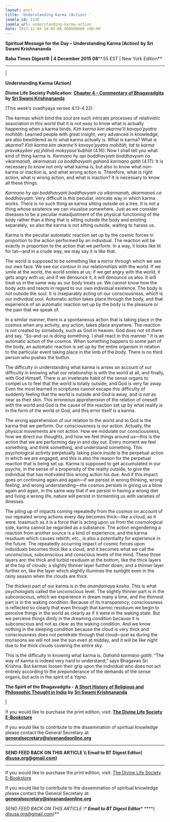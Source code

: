 ```yaml
---
layout: post
title: 'Understanding Karma (Action) '
joomla_id: 1136
joomla_url: understanding-karma-action
date: 2015-12-04 18:02:06.000000000 +00:00
---
```

  

















































**Spiritual Message for the Day –** **Understanding Karma (Action)**  **by Sri Swami Krishnananda**

 **Baba Times Digest© | 4 December 2015 08****.55 EST | New York Edition**

* * *

| 

**Understanding Karma (Action)**

**Divine Life Society Publication:** [**Chapter 4 - Commentary of Bhagavadgita**](http://www.swami-krishnananda.org/bgita/bgita_09.html) **by** [**Sri Swami Krishnananda**](http://www.dlshq.org/saints/krishnananda.htm)

(This week’s svadhyaya verses 4.13-4.22)

The karmas which bind the soul are such intricate processes of relativistic association in this world that it is not easy to know what is actually happening when a karma binds. _Kiṁ karma kim akarme’ti kavayo’pyatra mohitāḥ_: Learned people with great insight, very advanced in knowledge, are also bewildered as to what karma actually is. What is karma? What is _akarma_? _Kiṁ karma kim akarme’ti kavayo’pyatra mohitāḥ, tat te karma pravakṣyāmi yaj jñātvā mokṣyase’śubhāt_ (4.16): Now I shall tell you what kind of thing karma is. _Karmaṇo hy api boddhavyaṁ boddhavyaṁ ca vikarmaṇaḥ, akarmaṇaś ca boddhavyaṁ gahanā karmaṇo gatiḥ_ (4.17): It is necessary to know not only what karma is, but also to know what non-karma or inaction is, and what wrong action is. Therefore, what is right action, what is wrong action, and what is inaction? It is necessary to know all these things.

_Karmaṇo hy api boddhavyaṁ boddhavyaṁ ca vikarmaṇaḥ, akarmaṇaś ca boddhavyaṁ_: Very difficult is this peculiar, intricate way in which karma works. There is no such thing as karma sitting outside on a tree. It is not a thing whose existence we can visualise somewhere. Just as we consider diseases to be a peculiar maladjustment of the physical functioning of the body rather than a thing that is sitting outside the body and existing separately, so also the karma is not sitting outside, waiting to harass us.

Karma is the peculiar automatic reaction set up by the cosmic forces in proportion to the action performed by an individual. The reaction will be exactly in proportion to the action that we perform. In a way, it looks like tit for tat—and in a crude way, we may say it is like that.

The world is supposed to be something like a mirror through which we see our own face. We see our contour in our relationships with the world. If we smile at the world, the world smiles at us; if we get angry with the world, it gets angry with us; and if we denounce it, it will denounce us also. It will treat us in the same way as our body treats us. We cannot know how the body acts and reacts in regard to our own individual existence. The body is not outside the soul. It is inseparably acting on our consciousness, which is our individual soul. Automatic action takes place through the body, and that experience of an automatic reaction set up by the body is the pleasure or the pain that we speak of.

In a similar manner, there is a spontaneous action that is taking place in the cosmos when any activity, any action, takes place anywhere. The reaction is not created by somebody, such as God in heaven. God does not sit there and say, “So-and-so is doing something. I shall react in this manner.” It is an automatic action of the cosmos. When something happens to some part of the body, an automatic reaction is set up by the entire organism in relation to the particular event taking place in the limb of the body. There is no third person who pushes the button.

The difficulty in understanding what karma is arises on account of our difficulty in knowing what our relationship is with the world at all, and finally, with God Himself. There is an inveterate habit of the sense organs to compel us to feel that the world is totally outside, and God is very far away. Even the most learned in scriptures cannot escape this difficulty of suddenly feeling that the world is outside and God is away, and is not as near as their skin. This erroneous apprehension of the relation of oneself with the world and God is the cause of the reaction set up by what reality is in the form of the world or God, and this error itself is a karma.

The wrong apprehension of our relation to the world and to God is the karma that we perform. Our consciousness is our action. Actually, the physical movements are not action. How we modulate our consciousness, how we direct our thoughts, and how we feel things around us—this is the action that we are performing day in and day out. Every moment we feel something, and think something, and understand something. This psychological activity perpetually taking place inside is the perpetual action in which we are engaged, and this is also the reason for the perpetual reaction that is being set up. Karma is supposed to get accumulated in our psyche, in the sense of a propensity of the reality outside, to give the individual that has motivated this wrong action his due. And if this impact goes on continuing again and again—if we persist in wrong thinking, wrong feeling, and wrong understanding—the cosmos persists in giving us a blow again and again, in the same way that if we persist in having a wrong diet and living a wrong life, nature will persist in tormenting us with varieties of illnesses.

The piling up of impacts coming repeatedly from the cosmos on account of our repeated wrong actions every day becomes thick—like a cloud, as it were. Inasmuch as it is a force that is acting upon us from the cosmological side, karma cannot be regarded as a substance. The action engendering a reaction from another source is a kind of experience, and the karma residuum which causes rebirth, etc., is also a potentiality for experience in the future. The repeatedly occurring impact of cosmic forces upon individuals becomes thick like a cloud, and it becomes what we call the unconscious, subconscious and conscious levels of the mind. These three layers are: the thick and turbid residuum at the bottom, like the thick layers at the top of clouds; a slightly thinner layer further down; and a thinner layer further on, like the layer which slightly illumines the sunlight even in the rainy season when the clouds are thick.

The thickest part of our karma is in the _anandamaya kosha_. This is what psychologists called the unconscious level. The slightly thinner part is in the subconscious, which we experience in dream many a time, and the thinnest part is in the waking condition. Because of its transparency, consciousness is reflected so clearly that even through that karmic residuum we begin to perceive things in the world as clearly as if it were in the waking state. But we perceive things dimly in the dreaming condition because it is subconscious and not as clear as the waking condition. And we know nothing in the sleeping condition because the cloud is very thick and consciousness does not penetrate through that cloud—just as during the monsoons we will not see the sun even at midday, and it will be like night due to the thick clouds covering the entire sky.

This is the difficulty in knowing what karma is. _Gahanā karmaṇo gatiḥ_: “The way of karma is indeed very hard to understand,” says Bhagavan Sri Krishna. But karmas loosen their grip upon the individual who does not act entirely according to the preponderance of the demands of the sense organs, but acts in the spirit of a _Yajna_.



**The Spirit of the Bhagavadgita -** [**A Short History of Religious and Philosophic Thought in India**](http://www.swami-krishnananda.org/hist/hist_4.html) **by** [**Sri Swami Krishnananda**](http://www.dlshq.org/saints/krishnananda.htm)

 |



If you would like to purchase the print edition, visit: **[The Divine Life Society E-Bookstore](http://www.dlshq.org/download/download.htm)**

If you would like to contribute to the dissemination of spiritual knowledge please contact the General Secretary at: [](mailto:%20%3Cscript%20type=%27text/javascript%27%3E%20%3C%21--%20var%20prefix%20=%20%27ma%27%20+%20%27il%27%20+%20%27to%27;%20var%20path%20=%20%27hr%27%20+%20%27ef%27%20+%20%27=%27;%20var%20addy57016%20=%20%27generalsecretary%27%20+%20%27@%27;%20addy57016%20=%20addy57016%20+%20%27sivanandaonline%27%20+%20%27.%27%20+%20%27org%27;%20document.write%28%27%3Ca%20%27%20+%20path%20+%20%27%5C%27%27%20+%20prefix%20+%20%27:%27%20+%20addy57016%20+%20%27%5C%27%3E%27%29;%20document.write%28addy57016%29;%20document.write%28%27%3C%5C/a%3E%27%29;%20//--%3E%5Cn%20%3C/script%3E%3Cscript%20type=%27text/javascript%27%3E%20%3C%21--%20document.write%28%27%3Cspan%20style=%5C%27display:%20none;%5C%27%3E%27%29;%20//--%3E%20%3C/script%3EThis%20email%20address%20is%20being%20protected%20from%20spambots.%20You%20need%20JavaScript%20enabled%20to%20view%20it.%20%3Cscript%20type=%27text/javascript%27%3E%20%3C%21--%20document.write%28%27%3C/%27%29;%20document.write%28%27span%3E%27%29;%20//--%3E%20%3C/script%3E?subject=Contribution%20to%20Dissemination%20of%20Spiritual%20Knowledge) **generalsecretary@sivanandaonline.org**

****

**SEND FEED BACK ON THIS ARTICLE \\\ Email to BT Digest Editor[](mailto:%20%3Cscript%20type=%27text/javascript%27%3E%20%3C%21--%20var%20prefix%20=%20%27ma%27%20+%20%27il%27%20+%20%27to%27;%20var%20path%20=%20%27hr%27%20+%20%27ef%27%20+%20%27=%27;%20var%20addy72654%20=%20%27dlsusa.org%27%20+%20%27@%27;%20addy72654%20=%20addy72654%20+%20%27gmail%27%20+%20%27.%27%20+%20%27com%27;%20document.write%28%27%3Ca%20%27%20+%20path%20+%20%27%5C%27%27%20+%20prefix%20+%20%27:%27%20+%20addy72654%20+%20%27%5C%27%3E%27%29;%20document.write%28addy72654%29;%20document.write%28%27%3C%5C/a%3E%27%29;%20//--%3E%5Cn%20%3C/script%3E%3Cscript%20type=%27text/javascript%27%3E%20%3C%21--%20document.write%28%27%3Cspan%20style=%5C%27display:%20none;%5C%27%3E%27%29;%20//--%3E%20%3C/script%3EThis%20email%20address%20is%20being%20protected%20from%20spambots.%20You%20need%20JavaScript%20enabled%20to%20view%20it.%20%3Cscript%20type=%27text/javascript%27%3E%20%3C%21--%20document.write%28%27%3C/%27%29;%20document.write%28%27span%3E%27%29;%20//--%3E%20%3C/script%3E?subject=DLS%20Posts)( [dlsusa.org@gmail.com](mailto:dlsusa.org@gmail.com))**



* * *



  

If you would like to purchase the print edition, visit: [The Divine Life Society E-Bookstore](http://www.dlshq.org/download/download.htm)

If you would like to contribute to the dissemination of spiritual knowledge please contact the General Secretary at: **[generalsecretary@sivanandaonline.org](mailto:generalsecretary@sivanandaonline.org)**

**SEND FEED BACK ON THIS ARTICLE \\\**  **Email to BT Digest Editor**** [](mailto:%20%3Cscript%20type=%27text/javascript%27%3E%20%3C%21--%20var%20prefix%20=%20%27ma%27%20+%20%27il%27%20+%20%27to%27;%20var%20path%20=%20%27hr%27%20+%20%27ef%27%20+%20%27=%27;%20var%20addy72654%20=%20%27dlsusa.org%27%20+%20%27@%27;%20addy72654%20=%20addy72654%20+%20%27gmail%27%20+%20%27.%27%20+%20%27com%27;%20document.write%28%27%3Ca%20%27%20+%20path%20+%20%27%5C%27%27%20+%20prefix%20+%20%27:%27%20+%20addy72654%20+%20%27%5C%27%3E%27%29;%20document.write%28addy72654%29;%20document.write%28%27%3C%5C/a%3E%27%29;%20//--%3E%5Cn%20%3C/script%3E%3Cscript%20type=%27text/javascript%27%3E%20%3C%21--%20document.write%28%27%3Cspan%20style=%5C%27display:%20none;%5C%27%3E%27%29;%20//--%3E%20%3C/script%3EThis%20email%20address%20is%20being%20protected%20from%20spambots.%20You%20need%20JavaScript%20enabled%20to%20view%20it.%20%3Cscript%20type=%27text/javascript%27%3E%20%3C%21--%20document.write%28%27%3C/%27%29;%20document.write%28%27span%3E%27%29;%20//--%3E%20%3C/script%3E?subject=DLS%20Posts)****( [dlsusa.org@gmail.com](mailto:dlsusa.org@gmail.com))**  
